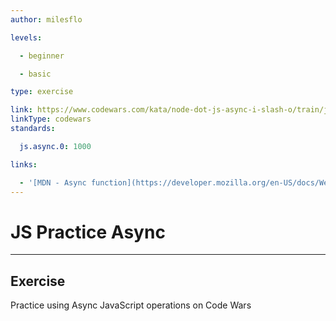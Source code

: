 ```yaml
---
author: milesflo

levels:

  - beginner

  - basic

type: exercise

link: https://www.codewars.com/kata/node-dot-js-async-i-slash-o/train/javascript
linkType: codewars
standards:

  js.async.0: 1000

links:

  - '[MDN - Async function](https://developer.mozilla.org/en-US/docs/Web/JavaScript/Reference/Statements/async_function)'
---
```


# JS Practice Async

---
## Exercise

Practice using Async JavaScript operations on Code Wars
